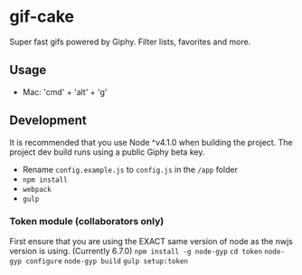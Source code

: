 # gif-cake
Super fast gifs powered by Giphy. Filter lists, favorites and more.

## Usage
* Mac: 'cmd' + 'alt' + 'g'

## Development
It is recommended that you use Node ^v4.1.0 when building the project. The project dev build runs using a public Giphy beta key.

* Rename `config.example.js` to `config.js` in the `/app` folder
* ``` npm install ```
* ``` webpack ```
* ``` gulp ```

### Token module (collaborators only)
First ensure that you are using the EXACT same version of node as the nwjs version is using. (Currently 6.7.0)
``` npm install -g node-gyp ```
``` cd token ```
``` node-gyp configure ```
``` node-gyp build ```
``` gulp setup:token ```


